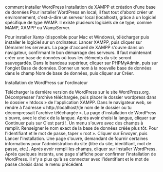 comment installer WordPress
Installation de XAMPP et création d'une base de données
Pour installer WordPress en local, il faut tout d'abord créer un environnement, c'est-à-dire un serveur local (localhost), 
grâce à un logiciel spécifique de type WAMP. Il existe plusieurs logiciels de ce type, comme MAMP, XAMPP ou WampServer.

Pour installer Xamp (disponible pour Mac et Windows), 
télécharger puis installer le logiciel sur un ordinateur.
Lancer XAMPP, puis cliquer sur Démarrer les serveurs. La page d'accueil de XAMPP s'ouvre dans un navigateur, confirmant le bon démarrage des serveurs.
Il faut maintenant créer une base de données où tous les éléments du site seront sauvegardés. Dans le bandeau supérieur, cliquer sur PHPMyAdmin, 
puis sur l'onglet Base de données.
Donner un nom à la nouvelle base de données dans le champ Nom de base de données, puis cliquer sur Créer.

Installation de WordPress sur l'ordinateur

Télécharger la dernière version de WordPress sur le site WordPress.org.
Décompresser l'archive téléchargée, puis placer le dossier wordpress dans le dossier « htdocs » de l'application XAMPP. 
Dans le navigateur web, se rendre à l'adresse « http://localhost/(le nom de le dossier ou tu décompressait l'archive téléchargée ». 
La page d'installation de WordPress s'ouvre, avec le choix de la langue.
Après avoir choisi la langue, cliquer sur Continuer puis sur C'est parti !. Un menu s'ouvre avec des champs à remplir.
Renseigner le nom exact de la base de données créée plus tôt. Pour l'identifiant et le mot de passe, taper « root ». 
Cliquer sur Envoyer, puis Lancer l'installation.
Une page s'ouvre, demandant de fournir certaines informations pour l'administration du site (titre du site, identifiant, mot de passe, etc.). 
Après avoir rempli les champs, cliquer sur Installer WordPress.
Après quelques instants, une page s'affiche pour confirmer l'installation de WordPress. 
Il n'y a plus qu'à se connecter avec l'identifiant et le mot de passe choisis dans le menu précédent.
